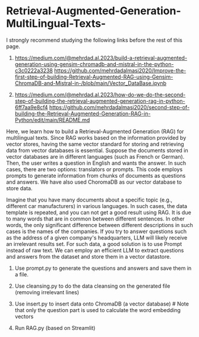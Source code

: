 # Retrieval-Augmented-Generation-MultiLingual-Texts-
I strongly recommend studying the following links before the rest of this page.

1) https://medium.com/@mehrdad.al.2023/build-a-retrieval-augmented-generation-using-gensim-chromadb-and-mistral-in-the-python-c3c0222a3238
https://github.com/mehrdadalmasi2020/Improve-the-first-step-of-building-Retrieval-Augmented-RAG-using-Gensim-ChromaDB-and-Mistral-in-/blob/main/Vector_DataBase.ipynb

2) https://medium.com/@mehrdad.al.2023/how-do-we-do-the-second-step-of-building-the-retrieval-augmented-generation-rag-in-python-6ff7aa9e8cf4
https://github.com/mehrdadalmasi2020/second-step-of-building-the-Retrieval-Augmented-Generation-RAG-in-Python/edit/main/README.md

Here, we learn how to build a Retrieval-Augmented Generation (RAG) for multilingual texts. Since RAG works based on the information provided by vector stores, having the same vector standard for storing and retrieving data from vector databases is essential.
Suppose the documents stored in vector databases are in different languages (such as French or German). Then, the user writes a question in English and wants the answer. In such cases, there are two options: translators or prompts.
This code employs prompts to generate information from chunks of documents as questions and answers. We have also used ChoromaDB as our vector database to store data.

Imagine that you have many documents about a specific topic (e.g., different car manufacturers) in various languages. In such cases, the data template is repeated, and you can not get a good result using RAG. It is due to many words that are in common between different sentences. In other words, the only significant difference between different descriptions in such cases is the names of the companies.
If you try to answer questions such as the address of a given company's headquarters, LLM will likely receive an irrelevant results set. For such data, a good solution is to use Prompt instead of raw text. We can employ an efficient LLM to extract questions and answers from the dataset and store them in a vector datastore. 

1) Use prompt.py to generate the questions and answers and save them in a file.

2) Use cleansing.py to do the data cleansing on the generated file (removing irrelevant lines)

3) Use insert.py to insert data onto ChromaDB (a vector database) # Note that only the question part is used to calculate the word embedding vectors

4) Run RAG.py (based on Streamlit)


